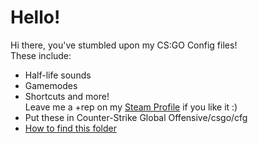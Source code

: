 # Hello!
Hi there, you've stumbled upon my CS:GO Config files! \
These include: 
- Half-life sounds
- Gamemodes
- Shortcuts and more! \
Leave me a +rep on my [Steam Profile](https://steamcommunity.com/id/limatt/) if you like it :)
- Put these in Counter-Strike Global Offensive/csgo/cfg
- [How to find this folder](https://blog.leetify.com/csgo-config-location/)
